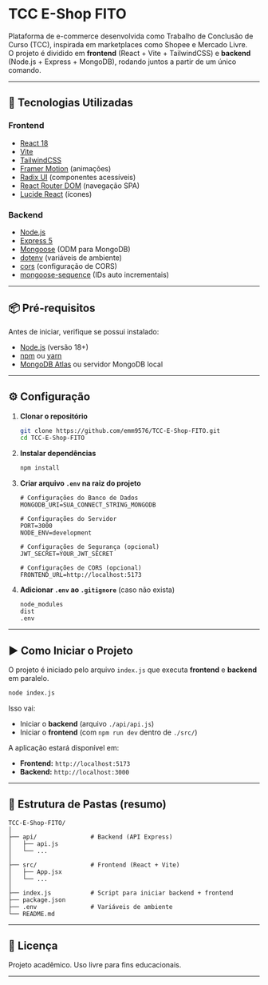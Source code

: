 # TCC E-Shop FITO

Plataforma de e-commerce desenvolvida como Trabalho de Conclusão de Curso (TCC), inspirada em marketplaces como Shopee e Mercado Livre.  
O projeto é dividido em **frontend** (React + Vite + TailwindCSS) e **backend** (Node.js + Express + MongoDB), rodando juntos a partir de um único comando.

---

## 🚀 Tecnologias Utilizadas

### **Frontend**
- [React 18](https://react.dev/)
- [Vite](https://vitejs.dev/)
- [TailwindCSS](https://tailwindcss.com/)
- [Framer Motion](https://www.framer.com/motion/) (animações)
- [Radix UI](https://www.radix-ui.com/) (componentes acessíveis)
- [React Router DOM](https://reactrouter.com/) (navegação SPA)
- [Lucide React](https://lucide.dev/) (ícones)

### **Backend**
- [Node.js](https://nodejs.org/)
- [Express 5](https://expressjs.com/)
- [Mongoose](https://mongoosejs.com/) (ODM para MongoDB)
- [dotenv](https://github.com/motdotla/dotenv) (variáveis de ambiente)
- [cors](https://github.com/expressjs/cors) (configuração de CORS)
- [mongoose-sequence](https://github.com/ramiel/mongoose-sequence) (IDs auto incrementais)

---

## 📦 Pré-requisitos

Antes de iniciar, verifique se possui instalado:
- [Node.js](https://nodejs.org/) (versão 18+)
- [npm](https://www.npmjs.com/) ou [yarn](https://yarnpkg.com/)
- [MongoDB Atlas](https://www.mongodb.com/atlas) ou servidor MongoDB local

---

## ⚙️ Configuração

1. **Clonar o repositório**
   ```bash
   git clone https://github.com/emm9576/TCC-E-Shop-FITO.git
   cd TCC-E-Shop-FITO
   ```

2. **Instalar dependências**
   ```bash
   npm install
   ```

3. **Criar arquivo `.env` na raiz do projeto**
   ```env
   # Configurações do Banco de Dados
   MONGODB_URI=SUA_CONNECT_STRING_MONGODB

   # Configurações do Servidor
   PORT=3000
   NODE_ENV=development

   # Configurações de Segurança (opcional)
   JWT_SECRET=YOUR_JWT_SECRET

   # Configurações de CORS (opcional)
   FRONTEND_URL=http://localhost:5173
   ```

4. **Adicionar `.env` ao `.gitignore`** (caso não exista)
   ```
   node_modules
   dist
   .env
   ```

---

## ▶️ Como Iniciar o Projeto

O projeto é iniciado pelo arquivo `index.js` que executa **frontend** e **backend** em paralelo.

```bash
node index.js
```

Isso vai:
- Iniciar o **backend** (arquivo `./api/api.js`)
- Iniciar o **frontend** (com `npm run dev` dentro de `./src/`)

A aplicação estará disponível em:
- **Frontend:** `http://localhost:5173`
- **Backend:** `http://localhost:3000`

---

## 📂 Estrutura de Pastas (resumo)

```
TCC-E-Shop-FITO/
│
├── api/               # Backend (API Express)
│   ├── api.js
│   └── ...
│
├── src/               # Frontend (React + Vite)
│   ├── App.jsx
│   └── ...
│
├── index.js           # Script para iniciar backend + frontend
├── package.json
├── .env               # Variáveis de ambiente 
└── README.md
```

---

## 📝 Licença
Projeto acadêmico. Uso livre para fins educacionais.

---